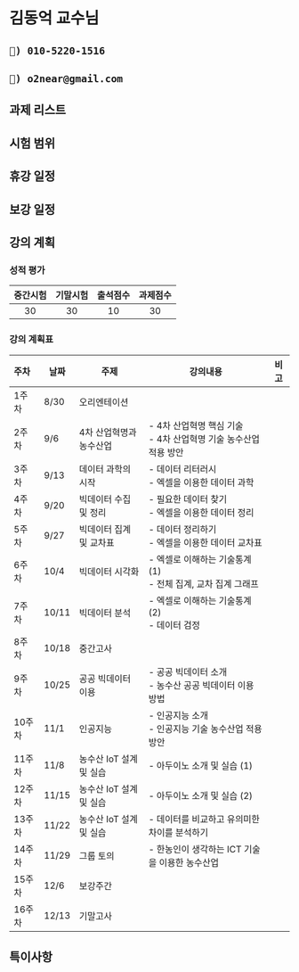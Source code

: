 # 김동억 교수님

## `📱) 010-5220-1516`    

## `📩) o2near@gmail.com`     

## 과제 리스트    

## 시험 범위

## 휴강 일정

## 보강 일정

## 강의 계획

### 성적 평가 
|중간시험|기말시험|출석점수|과제점수|
|:---:|:---:|:-----:|:--------:|
|30|30|10|30|

### 강의 계획표

|주차|날짜|주제|강의내용|비고|
|:---|---|-----|--------|-------|
|1주차|8/30|오리엔테이션|   |  |
|2주차|9/6|4차 산업혁명과 농수산업|- 4차 산업혁명 핵심 기술 <br> - 4차 산업혁명 기술 농수산업 적용 방안| |
|3주차|9/13|데이터 과학의 시작|- 데이터 리터러시<br>- 엑셀을 이용한 데이터 과학||   
|4주차|9/20|빅데이터 수집 및 정리|- 필요한 데이터 찾기<br>- 엑셀을 이용한 데이터 정리||   
|5주차|9/27|빅데이터 집계 및 교차표|- 데이터 정리하기<br>- 엑셀을 이용한 데이터 교차표||   
|6주차|10/4|빅데이터 시각화|- 엑셀로 이해하는 기술통계 (1)<br>- 전체 집계, 교차 집계 그래프||
|7주차|10/11|빅데이터 분석|- 엑셀로 이해하는 기술통계 (2)<br>- 데이터 검정||
|8주차|10/18|중간고사|||
|9주차|10/25|공공 빅데이터 이용|- 공공 빅데이터 소개<br>- 농수산 공공 빅데이터 이용 방법||
|10주차|11/1|인공지능|- 인공지능 소개<br>- 인공지능 기술 농수산업 적용 방안||
|11주차|11/8|농수산 IoT 설계 및 실습|- 아두이노 소개 및 실습 (1)||
|12주차|11/15|농수산 IoT 설계 및 실습|- 아두이노 소개 및 실습 (2)||
|13주차|11/22|농수산 IoT 설계 및 실습|- 데이터를 비교하고 유의미한 차이를 분석하기||
|14주차|11/29|그룹 토의|- 한농인이 생각하는 ICT 기술을 이용한 농수산업||
|15주차|12/6|보강주간|||
|16주차|12/13|기말고사|   ||


## 특이사항

